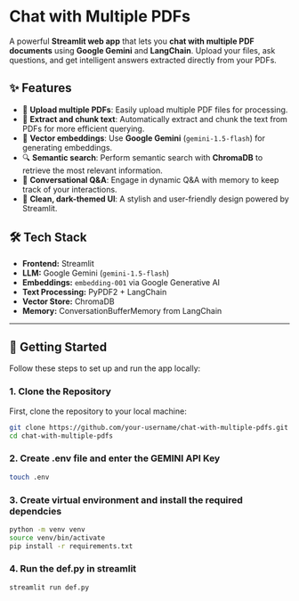 # Chat with Multiple PDFs

A powerful **Streamlit web app** that lets you **chat with multiple PDF documents** using **Google Gemini** and **LangChain**. Upload your files, ask questions, and get intelligent answers extracted directly from your PDFs.

## ✨ Features

- 📁 **Upload multiple PDFs**: Easily upload multiple PDF files for processing.
- 📄 **Extract and chunk text**: Automatically extract and chunk the text from PDFs for more efficient querying.
- 🧠 **Vector embeddings**: Use **Google Gemini** (`gemini-1.5-flash`) for generating embeddings.
- 🔍 **Semantic search**: Perform semantic search with **ChromaDB** to retrieve the most relevant information.
- 💬 **Conversational Q&A**: Engage in dynamic Q&A with memory to keep track of your interactions.
- 🎨 **Clean, dark-themed UI**: A stylish and user-friendly design powered by Streamlit.

## 🛠 Tech Stack

- **Frontend:** Streamlit
- **LLM:** Google Gemini (`gemini-1.5-flash`)
- **Embeddings:** `embedding-001` via Google Generative AI
- **Text Processing:** PyPDF2 + LangChain
- **Vector Store:** ChromaDB
- **Memory:** ConversationBufferMemory from LangChain

---

## 🚀 Getting Started

Follow these steps to set up and run the app locally:

### 1. Clone the Repository

First, clone the repository to your local machine:

```bash
git clone https://github.com/your-username/chat-with-multiple-pdfs.git
cd chat-with-multiple-pdfs
```
### 2. Create .env file and enter the GEMINI API Key
```bash
touch .env
```
### 3. Create virtual environment and install the required dependcies
```bash
python -m venv venv
source venv/bin/activate
pip install -r requirements.txt
```

### 4. Run the def.py in streamlit
```bash
streamlit run def.py
```

